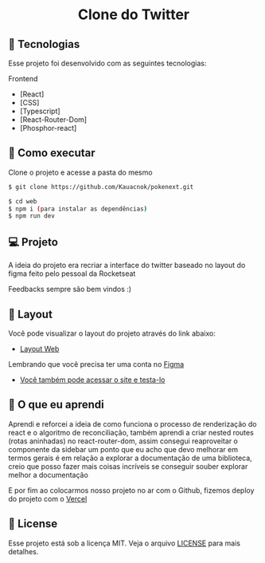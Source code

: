 <p align='center'> 
	<h1 align='center'>Clone do Twitter</h1>
</p>

## 🧪 Tecnologias

Esse projeto foi desenvolvido com as seguintes tecnologias:

Frontend
- [React]
- [CSS]
- [Typescript]
- [React-Router-Dom]
- [Phosphor-react]

## 🚀 Como executar

Clone o projeto e acesse a pasta do mesmo

```bash
$ git clone https://github.com/Kauacnok/pokenext.git

$ cd web
$ npm i (para instalar as dependências)
$ npm run dev

```

## 💻 Projeto

A ideia do projeto era recriar a interface do twitter baseado no layout do figma feito pelo pessoal da Rocketseat

Feedbacks sempre são bem vindos :)

## 🔖 Layout

Você pode visualizar o layout do projeto através do link abaixo:

- [Layout Web](https://www.figma.com/community/file/1202694130789327431)

Lembrando que você precisa ter uma conta no [Figma](http://figma.com/)

- [Você também pode acessar o site e testa-lo](https://clone-twitter-azure.vercel.app/)

## 📖 O que eu aprendi

Aprendi e reforcei a ideia de como funciona o processo de renderização do react e o algoritmo de reconciliação, também aprendi a criar nested routes (rotas aninhadas) no react-router-dom, assim consegui reaproveitar o componente da sidebar um ponto que eu acho que devo melhorar em termos gerais é em relação a explorar a documentação de uma biblioteca, creio que posso fazer mais coisas incríveis se conseguir souber explorar melhor a documentação

E por fim ao colocarmos nosso projeto no ar com o Github, fizemos deploy do projeto com o [Vercel](https://vercel.com/)

## 📝 License

Esse projeto está sob a licença MIT. Veja o arquivo [LICENSE](https://github.com/Kauacnok/Clone-Twitter/blob/main/license) para mais detalhes.
